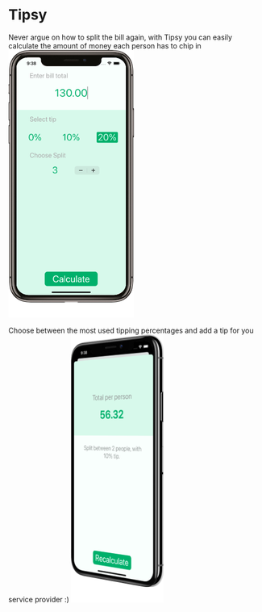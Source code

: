 # Tipsy

Never argue on how to split the bill again, with Tipsy you can easily calculate the amount of money each person has to chip in
![Tipsy screen 1](Documentation/Tipsy-screen-1.png)

Choose between the most used tipping percentages and add a tip for you service provider :)
![Tipsy Screen 2](Documentation/Tipsy-screen-2.png)